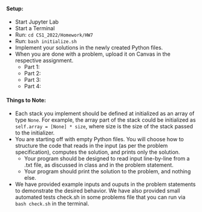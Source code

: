 #### Setup:
<ul>
	<li> Start Jupyter Lab</li>
	<li> Start a Terminal</li>
	<li> Run: <code>cd CS1_2022/Homework/HW7</code></li>
	<li> Run: <code>bash initialize.sh</code></li>
	<li> Implement your solutions in the newly created Python files.</li>
	<li> When you are done with a problem, upload it on Canvas in the respective assignment.
		<ul>
		<li> Part 1:  </li>
		<li> Part 2:  </li>
		<li> Part 3:  </li>
		<li> Part 4:  </li>
		</ul>
	</li>
</ul>

#### Things to Note: 

<ul>
	<li> Each stack you implement should be defined at initialized as an array of type <code>None</code>. For example, the array part of the stack could be initialized as <code>self.array = [None] * size</code>, where size is the size of the stack passed to the initializer.
		</pre>
	</li>
	<li> You are starting off with empty Python files. You will choose how to structure the code that reads in the input (as per the problem specification), computes the solution, and prints only the solution.
		<ul>
			<li>Your program should be designed to read input line-by-line from a .txt file, as discussed in class and in the problem statement.</li>
			<li>Your program should print the solution to the problem, and nothing else.</li>
		</ul>
	</li>
	<li>We have provided example inputs and ouputs in the problem statements to demonstrate the desired behavior. We have also provided small automated tests check.sh in some problems file that you can run via <code>bash check.sh</code> in the terminal.</li>
</ul>
